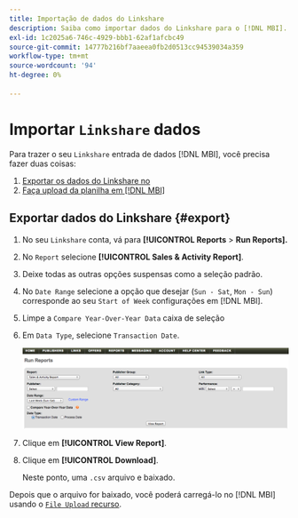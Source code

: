 ```yaml
---
title: Importação de dados do Linkshare
description: Saiba como importar dados do Linkshare para o [!DNL MBI].
exl-id: 1c2025a6-746c-4929-bbb1-62af1afcbc49
source-git-commit: 14777b216bf7aaeea0fb2d0513cc94539034a359
workflow-type: tm+mt
source-wordcount: '94'
ht-degree: 0%

---
```


# Importar `Linkshare` dados

Para trazer o seu `Linkshare` entrada de dados [!DNL MBI], você precisa fazer duas coisas:

1. [Exportar os dados do Linkshare no ](#export)
1. [Faça upload da planilha em [!DNL MBI]](../connecting-data/using-file-uploader.md)

## Exportar dados do Linkshare {#export}

1. No seu `Linkshare` conta, vá para **[!UICONTROL Reports** > **Run Reports].**

1. No `Report` selecione **[!UICONTROL Sales & Activity Report]**.

1. Deixe todas as outras opções suspensas como a seleção padrão.

1. No `Date Range` selecione a opção que desejar (`Sun - Sat`, `Mon - Sun`) corresponde ao seu `Start of Week` configurações em [!DNL MBI].

1. Limpe a `Compare Year-Over-Year Data` caixa de seleção

1. Em `Data Type`, selecione `Transaction Date`.

   ![import\_linkshare\_data.png](../../../assets/importing_linkshare_data.png)

1. Clique em **[!UICONTROL View Report]**.

1. Clique em **[!UICONTROL Download]**.

   Neste ponto, uma `.csv` arquivo e baixado.

Depois que o arquivo for baixado, você poderá carregá-lo no [!DNL MBI] usando o [`File Upload` recurso](../connecting-data/using-file-uploader.md).
